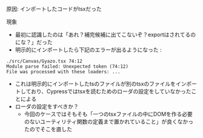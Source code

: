 
原因: インポートしたコードがtsxだった

現象
- 最初に認識したのは「あれ？補完候補に出てこないぞ？exportはされてるのにな？」だった
- 明示的にインポートしたら下記のエラーが出るようになった
:

```
./src/Canvas/Gyazo.tsx 74:12
Module parse failed: Unexpected token (74:12)
File was processed with these loaders: ...
```

- これは明示的にインポートしたtsのファイルが別のtsxのファイルをインポートしており、Cypressではtsxを読むためのローダの設定をしていなかったことによる
- ローダの設定をすべきか？
    - 今回のケースではそもそも「一つのtsxファイルの中にDOMを作る必要のないユーティリティ関数の定義まで置かれていること」が良くなかったのでそこを直した
